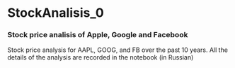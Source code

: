 # StockAnalisis_0

### Stock price analisis of Apple, Google and Facebook

Stock price analysis for AAPL, GOOG, and FB over the past 10 years. All the details of the analysis are recorded in the notebook (in Russian)
